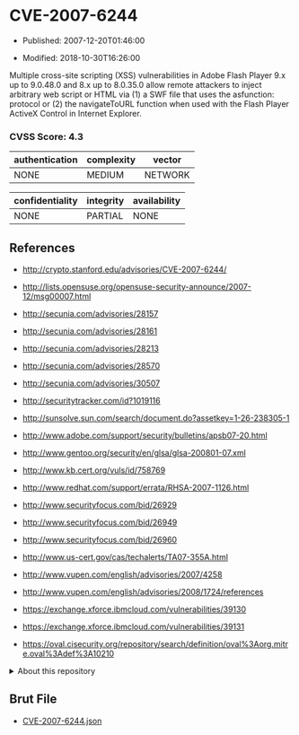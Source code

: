 # CVE-2007-6244

- Published: 2007-12-20T01:46:00

- Modified: 2018-10-30T16:26:00

Multiple cross-site scripting (XSS) vulnerabilities in Adobe Flash Player 9.x up to 9.0.48.0 and 8.x up to 8.0.35.0 allow remote attackers to inject arbitrary web script or HTML via (1) a SWF file that uses the asfunction: protocol or (2) the navigateToURL function when used with the Flash Player ActiveX Control in Internet Explorer.

### CVSS Score: **4.3**

| authentication | complexity | vector |
| --- | --- | --- |
| NONE | MEDIUM | NETWORK |

| confidentiality | integrity | availability |
| --- | --- | --- |
| NONE | PARTIAL | NONE |

## References

* http://crypto.stanford.edu/advisories/CVE-2007-6244/

* http://lists.opensuse.org/opensuse-security-announce/2007-12/msg00007.html

* http://secunia.com/advisories/28157

* http://secunia.com/advisories/28161

* http://secunia.com/advisories/28213

* http://secunia.com/advisories/28570

* http://secunia.com/advisories/30507

* http://securitytracker.com/id?1019116

* http://sunsolve.sun.com/search/document.do?assetkey=1-26-238305-1

* http://www.adobe.com/support/security/bulletins/apsb07-20.html

* http://www.gentoo.org/security/en/glsa/glsa-200801-07.xml

* http://www.kb.cert.org/vuls/id/758769

* http://www.redhat.com/support/errata/RHSA-2007-1126.html

* http://www.securityfocus.com/bid/26929

* http://www.securityfocus.com/bid/26949

* http://www.securityfocus.com/bid/26960

* http://www.us-cert.gov/cas/techalerts/TA07-355A.html

* http://www.vupen.com/english/advisories/2007/4258

* http://www.vupen.com/english/advisories/2008/1724/references

* https://exchange.xforce.ibmcloud.com/vulnerabilities/39130

* https://exchange.xforce.ibmcloud.com/vulnerabilities/39131

* https://oval.cisecurity.org/repository/search/definition/oval%3Aorg.mitre.oval%3Adef%3A10210

<details>
<summary>About this repository</summary> 

  This repository is part of the project [Live Hack CVE](https://github.com/Live-Hack-CVE). Main website can be found [www.live-hack.org](https://www.live-hack.org) 
  
  Made by [Sn0wAlice](https://github.com/Sn0wAlice) for the people that care about security and need to have a feed of the latest CVEs. Hope you enjoy it, don't forget to star the repo and follow me on [Twitter](https://twitter.com/Sn0wAlice) and [Github](https://github.com/Sn0wAlice). And that is my [personnal website](https://www.alice-snow.me/)

  - [Home Page](https://github.com/Live-Hack-CVE)
  - [Framework](https://github.com/Live-Hack-CVE/cve-framework)
  - [CVE database](https://github.com/Live-Hack-CVE/full_database)
  - [Changelog](https://github.com/Live-Hack-CVE/Changelog)
</details>

## Brut File

* [CVE-2007-6244.json](https://raw.githubusercontent.com/Live-Hack-CVE/full_database/main/cves/2007/CVE-2007-6244.json)

